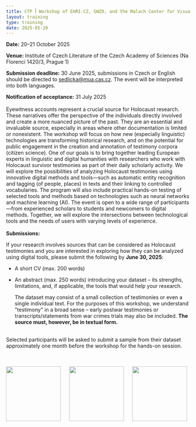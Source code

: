 ```yaml
---
title: CfP ꟾ Workshop of EHRI-CZ, GWZO, and the Malach Center for Visual History - New Readings of Holocaust Testimony
layout: training
type: training
date: 2025-05-20
---
```


**Date:** 20–21 October 2025

**Venue:** Institute of Czech Literature of the Czech Academy of Sciences (Na Florenci 1420/3, Prague 1)

**Submission deadline:** 30 June 2025, submissions in Czech or English should be directed to sedlicka@mua.cas.cz. The event will be interpreted into both languages.

**Notification of acceptance:** 31 July 2025
<br/>
<br/>
Eyewitness accounts represent a crucial source for Holocaust research. These narratives offer the perspective of the individuals directly involved and create a more nuanced picture of the past. They are an essential and invaluable source, especially in areas where other documentation is limited or nonexistent.
The workshop will focus on how new (especially linguistic) technologies are transforming historical research, and on the potential for public engagement in the creation and annotation of testimony corpora (citizen science). One of our goals is to bring together leading European experts in linguistic and digital humanities with researchers who work with Holocaust survivor testimonies as part of their daily scholarly activity. We will explore the possibilities of analyzing Holocaust testimonies using innovative digital methods and tools—such as automatic entity recognition and tagging (of people, places) in texts and their linking to controlled vocabularies. The program will also include practical hands-on testing of selected tools and methods based on technologies such as neural networks and machine learning (AI).
The event is open to a wide range of participants—from experienced scholars to students and newcomers to digital methods. Together, we will explore the intersections between technological tools and the needs of users with varying levels of experience.
<br/>
<br/>
**Submissions:**

If your research involves sources that can be considered as Holocaust testimonies and you are interested in exploring how they can be analyzed using digital tools, please submit the following by **June 30, 2025**:

- A short CV (max. 200 words)
    
- An abstract (max. 250 words) introducing your dataset – its strengths, limitations, and, if applicable, the tools that would help your research.
  
  The dataset may consist of a small collection of testimonies or even a single individual text. For the purposes of this workshop, we understand "testimony" in a broad sense – early postwar testimonies or transcripts/statements from war crimes trials may also be included. **The source must, however, be in textual form.**

<br/>
Selected participants will be asked to submit a sample from their dataset approximately one month before the workshop for the hands-on session.
<br/>
<br/>
<br/>
<p><img align="left" src="../../../images/EHRI-logo.png" height="150px" style="padding-left: 0px;"><img align="left" src="../../../images/workshops/cfp-new-readings-of-holocaust-testimony/gwzo.png" height="150px" style="padding-left: 20px;"><img align="left" src="../../../images/workshops/cfp-new-readings-of-holocaust-testimony/malach.png" height="150px" style="padding-left: 20px;"></p>



